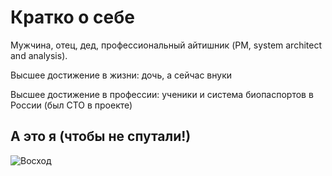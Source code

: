 # Кратко о себе

Мужчина, отец, дед, профессиональный айтишник (PM, system architect and analysis).

Высшее достижение в жизни: дочь, а сейчас внуки

Высшее достижение в профессии: ученики и система биопаспортов в России (был CTO в проекте)

## А это я (чтобы не спутали!)

![Восход](https://user-images.githubusercontent.com/113826725/194019397-29cdc677-60d5-48fe-b14e-58e0ee5585aa.jpg)
